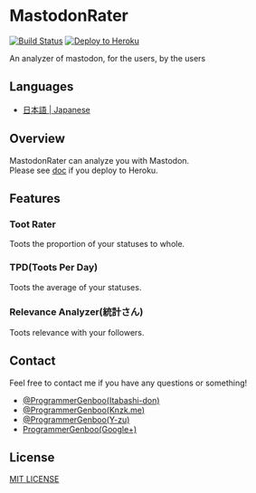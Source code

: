 # MastodonRater

[![Build Status](https://travis-ci.org/GenbuProject/MastodonRater-Nodejs.svg)](https://travis-ci.org/GenbuProject/MastodonRater-Nodejs)
[![Deploy to Heroku](https://www.herokucdn.com/deploy/button.svg)](https://heroku.com/deploy)

An analyzer of mastodon, for the users, by the users

## Languages
* [日本語 | Japanese](/README[Japanese].md)

## Overview
MastodonRater can analyze you with Mastodon.<Br />
Please see [doc](/DeployToHeroku.md) if you deploy to Heroku.

## Features
### Toot Rater
Toots the proportion of your statuses to whole.

### TPD(Toots Per Day)
Toots the average of your statuses.

### Relevance Analyzer(統計さん)
Toots relevance with your followers.

## Contact
Feel free to contact me if you have any questions or something!
* [@ProgrammerGenboo(Itabashi-don)](https://itabashi.0j0.jp/@ProgrammerGenboo)
* [@ProgrammerGenboo(Knzk.me)](https://knzk.me/@ProgrammerGenboo)
* [@ProgrammerGenboo(Y-zu)](https://mstdn.y-zu.org/@ProgrammerGenboo)
* [ProgrammerGenboo(Google+)](https://plus.google.com/106666684430101995501)

## License
[MIT LICENSE](/LICENSE)